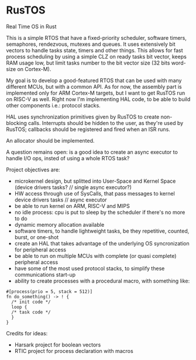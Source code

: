 # RusTOS

Real Time OS in Rust


This is a simple RTOS that have a fixed-priority scheduler, software timers, semaphores, rendezvous, mutexes and queues.
It uses extensively bit vectors to handle tasks state, timers and other things.
This allows for fast process scheduling by using a simple CLZ on ready tasks bit vector, keeps RAM usage low, 
but limit tasks number to the bit vector size (32 bits word-size on Cortex-M).

My goal is to develop a good-featured RTOS that can be used with many different MCUs, but with a common API.
As for now, the assembly part is implemented only for ARM Cortex-M targets, but I want to get RusTOS run on RISC-V as well.
Right now I'm implementing HAL code, to be able to build other components i.e.: protocol stacks.

HAL uses synchronization primitives given by RusTOS to create non-blocking calls.
Interrupts should be hidden to the user, as they're used by RusTOS; callbacks should be registered and fired when an ISR runs.

An allocator should be implemented.

A question remains open: is a good idea to create an async executor to handle I/O ops, insted of using a whole RTOS task?

Project objectives are:
- microkernel design, but splitted into User-Space and Kernel Space (device drivers tasks? // single async executor?)
- HW access through use of SysCalls, that pass messages to kernel device drivers tasks // async executor
- be able to run kernel on ARM, RISC-V and MIPS
- no idle process: cpu is put to sleep by the scheduler if there's no more to do
- dynamic memory allocation available
- software timers, to handle lightweight tasks, be they repetitive, counted, burst, or one-shot
- create an HAL that takes advantage of the underlying OS syncronization for peripheral access
- be able to run on multiple MCUs with complete (or quasi complete) peripheral access
- have some of the most used protocol stacks, to simplify these communications start-up
- ability to create processes with a procedural macro, with something like: 
``` 
#[process(prio = 5, stack = 512)]
fn do_something() -> ! {
  /* init code */
  loop {
  /* task code */
  }
}
```

Credits for ideas:
 - Harsark project for boolean vectors
 - RTIC project for process declaration with macros
